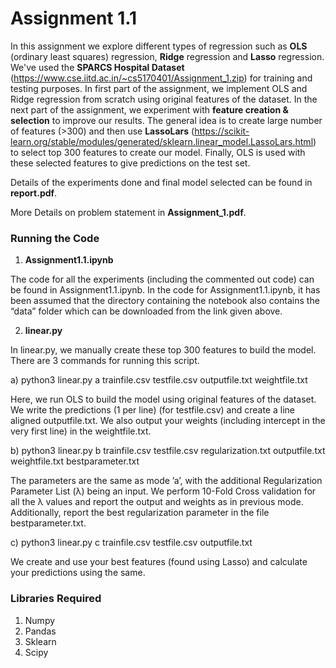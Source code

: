 # Assignment 1.1

In this assignment we explore different types of regression such as **OLS** (ordinary least squares) regression, **Ridge** regression and **Lasso** regression.
We've used the **SPARCS Hospital Dataset** (https://www.cse.iitd.ac.in/~cs5170401/Assignment_1.zip) for training and testing purposes. In first part of the assignment, we implement OLS and Ridge regression from scratch using original features of the dataset. In the next part of the assignment, we experiment with **feature creation & selection** to improve our results. The general idea is to create large number of features (>300) and then use **LassoLars** (https://scikit-learn.org/stable/modules/generated/sklearn.linear_model.LassoLars.html) to select top 300 features to create our model. Finally, OLS is used with these selected features to give predictions on the test set. 

Details of the experiments done and final model selected can be found in **report.pdf**.

More Details on problem statement in **Assignment_1.pdf**.

### Running the Code

1. **Assignment1.1.ipynb**

The code for all the experiments (including the commented out code) can be found in Assignment1.1.ipynb. In the code for Assignment1.1.ipynb, it has been assumed that the directory containing the 
notebook also contains the “data” folder which can be downloaded from the link given above.

2. **linear.py**

In linear.py, we manually create these top 300 features to build the model. There are 3 commands for running this script.

a) python3 linear.py a trainfile.csv testfile.csv outputfile.txt weightfile.txt

Here, we run OLS to build the model using original features of the dataset. We write the predictions (1 per line) (for testfile.csv) and create a line aligned outputfile.txt. We also output your weights (including intercept in the very first line) in the weightfile.txt.

b) python3 linear.py b trainfile.csv testfile.csv regularization.txt outputfile.txt weightfile.txt bestparameter.txt

The parameters are the same as mode ’a’, with the additional Regularization Parameter List (λ) being an input. We perform 10-Fold Cross validation for all the λ values and report the output and weights as in previous mode. Additionally, report the best regularization parameter in the file bestparameter.txt.

c) python3 linear.py c trainfile.csv testfile.csv outputfile.txt

We create and use your best features (found using Lasso) and calculate your predictions using the same.
### Libraries Required

1. Numpy
2. Pandas
3. Sklearn
4. Scipy
